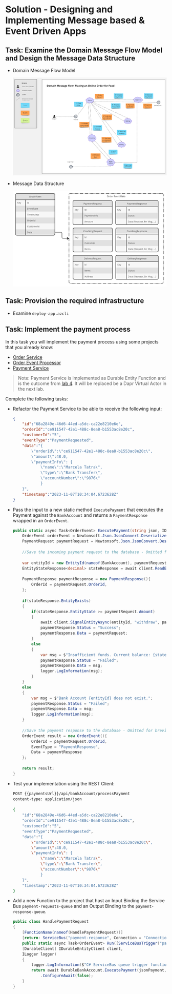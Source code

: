 # Solution - Designing and Implementing Message based & Event Driven Apps

## Task: Examine the Domain Message Flow Model and Design the Message Data Structure

- Domain Message Flow Model

    ![message-flow](../_images/message-flow.png)

- Message Data Structure

    ![message-flow-data-model](../_images/message-flow-data-model.png)

## Task: Provision the required infrastructure

- Examine `deploy-app.azcli`

## Task: Implement the payment process  

In this task you will implement the payment process using some projects that you already know:

- [Order Service](./orders-service-cqrs/)
- [Order Event Processor](./order-events-processor/)
- [Payment Service](./payment-service-func/)

>Note: Payment Service is implemented as Durable Entity Function and is the outcome from [lab 4](../../lab-04/). It will be replaced be a Dapr Virtual Actor in the next lab.

Complete the following tasks:

- Refactor the Payment Service to be able to receive the following input:

    ```json
    {
        "id":"68a2849e-46d6-44ed-a5dc-ca22e8210e6e",
        "orderId":"ce911547-42e1-488c-8ea8-b1553ac8e20c",
        "customerId":"5",
        "eventType":"PaymentRequested",
        "data":"{
            \"orderId\":\"ce911547-42e1-488c-8ea8-b1553ac8e20c\",
            \"amount\":48.0,
            \"paymentInfo\": {
                \"name\":\"Marcela Tatra\",
                \"type\":\"Bank Transfer\",
                \"accountNumber\":\"9876\"
                }
        }",
        "timestamp":"2023-11-07T10:34:04.6723628Z"
    }
    ```

- Pass the input to a new static method `ExecutePayment` that executes the Payment against the `BankAccount` and returns a `PaymentResponse` wrapped in an `OrderEvent`.

    ```c#
    public static async Task<OrderEvent> ExecutePayment(string json, IDurableEntityClient client, ILogger logger){
        OrderEvent orderEvent = Newtonsoft.Json.JsonConvert.DeserializeObject<OrderEvent>(json);
        PaymentRequest paymentRequest = Newtonsoft.Json.JsonConvert.DeserializeObject<PaymentRequest>(orderEvent.Data.ToString());

        //Save the incoming payment request to the database - Omitted for brevity

        var entityId = new EntityId(nameof(BankAccount), paymentRequest.PaymentInfo.AccountNumber);
        EntityStateResponse<decimal> stateResponse = await client.ReadEntityStateAsync<decimal>(entityId);

        PaymentResponse paymentResponse = new PaymentResponse(){
            OrderId = paymentRequest.OrderId,
        };

        if(stateResponse.EntityExists)
        {
            if(stateResponse.EntityState >= paymentRequest.Amount)
            {
                await client.SignalEntityAsync(entityId, "withdraw", paymentRequest.Amount);
                paymentResponse.Status = "Success";
                paymentResponse.Data = paymentRequest;
            }
            else
            {
                var msg = $"Insufficient funds. Current balance: {stateResponse.EntityState}";
                paymentResponse.Status = "Failed";
                paymentResponse.Data = msg;
                logger.LogInformation(msg);
            }
        }
        else
        {
            var msg = $"Bank Account {entityId} does not exist.";
            paymentResponse.Status = "Failed";
            paymentResponse.Data = msg;
            logger.LogInformation(msg);
        }

        //Save the payment response to the database - Omitted for brevity
        OrderEvent result = new OrderEvent(){
            OrderId = paymentRequest.OrderId,
            EventType = "PaymentResponse",
            Data = paymentResponse
        };

        return result;
    }
    ```

- Test your implementation using the REST Client:

    ```bash
    POST {{paymentsUrl}}/api/bankAccount/processPayment
    content-type: application/json

    {
        "id":"68a2849e-46d6-44ed-a5dc-ca22e8210e6e",
        "orderId":"ce911547-42e1-488c-8ea8-b1553ac8e20c",
        "customerId":"5",
        "eventType":"PaymentRequested",
        "data":"{
            \"orderId\":\"ce911547-42e1-488c-8ea8-b1553ac8e20c\",
            \"amount\":48.0,
            \"paymentInfo\": {
                \"name\":\"Marcela Tatra\",
                \"type\":\"Bank Transfer\",
                \"accountNumber\":\"9876\"
                }
        }",
        "timestamp":"2023-11-07T10:34:04.6723628Z"
    }
    ```

- Add a new Function to the project that hast an Input Binding the Service Bus `payment-requests-queue` and an Output Binding to the `payment-response-queue`.

    ```c#
    public class HandlePaymentRequest
    {
        [FunctionName(nameof(HandlePaymentRequest))]
        [return: ServiceBus("payment-response", Connection = "ConnectionServiceBus")]
        public static async Task<OrderEvent> Run([ServiceBusTrigger("payment-requests", Connection = "ConnectionServiceBus")]string jsonPayment, 
        [DurableClient] IDurableEntityClient client, 
        ILogger logger)
        {
            logger.LogInformation($"C# ServiceBus queue trigger function processed message: {jsonPayment}");
            return await DurableBankAccount.ExecutePayment(jsonPayment, client, logger)
                .ConfigureAwait(false);
        }
    }
    ```
